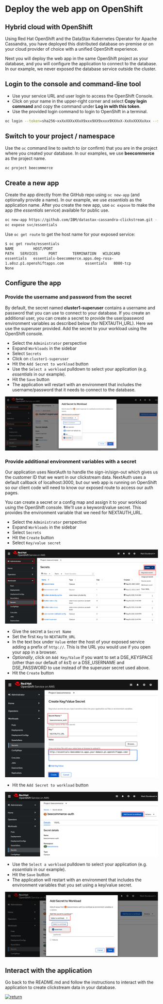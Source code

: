 # Deploy the web app on OpenShift

## Hybrid cloud with OpenShift

Using Red Hat OpenShift and the DataStax Kubernetes Operator for Apache Cassandra, you have deployed this distributed database on-premise or on your cloud provider of choice with a unified OpenShift experience.

Next you will deploy the web app in the same OpenShift project as your database, and you will configure the application to connect to the database. In our example, we never exposed the database service outside the cluster.

## Login to the console and command-line tool

* Use your service URL and user login to access the OpenShift Console.
* Click on your name in the upper-right corner and select **Copy login command** and copy the command under **Log in with this token**.
* Use the provided login command to login to OpenShift in a terminal.

```bash
oc login --token=sha256~xxXxXXXxXXxX9xxx9XX9xxxx9XXXxX-XxXxXXXXxXxx --server=https://api.your_url.openshiftapps.com:6443
```

## Switch to your project / namespace

Use the `oc` command line to switch to (or confirm) that you are in the project where you created your database. In our examples, we use **beecommerce** as the project name.

```bash
oc project beecommerce
```

## Create a new app

Create the app directly from the GitHub repo using `oc new-app` (and optionally provide a name). In our example, we use *essentials* as the application name. After you create the new app, use `oc expose` to make the app (the *essentials* service) available for public use.

```bash
oc new-app https://github.com/IBM/datastax-cassandra-clickstream.git --name essentials
oc expose svc/essentials
```

Use `oc get route` to get the host name for your exposed service:

```
$ oc get route/essentials
NAME         HOST/PORT                                                          PATH   SERVICES     PORT       TERMINATION   WILDCARD
essentials   essentials-beecommerce.apps.deg-rosa-1.a8sz.p1.openshiftapps.com          essentials   8080-tcp                 None
```

## Configure the app

### Provide the username and password from the secret

By default, the secret named **cluster1-superuser** contains a username and password that you can use to connect to your database. If you create an additional user, you can create a secret to provide the user/password environment variables as described below (for NEXTAUTH_URL). Here we use the superuser provided. Add the secret to your workload using the OpenShift console.

* Select the `Administrator` perspective
* Expand `Workloads` in the sidebar
* Select `Secrets`
* Click on `cluster1-superuser`
* Hit the `Add Secret to workload` button
* Use the `Select a workload` pulldown to select your application (e.g. *essentials* in our example).
* Hit the `Save` button
* The application will restart with an environment that includes the username/password that it needs to connect to the database.

![add_secret_to_workload](images/add_secret_to_workload.png)

### Provide additional environment variables with a secret

Our application uses NextAuth to handle the sign-in/sign-out which gives us the customer ID that we want in our clickstream data. NextAuth uses a default callback of localhost:3000, but our web app is running on OpenShift so our client code will need to know our exposed route to access our auth pages.

You can create a secret or a config map and assign it to your workload using the OpenShift console. We'll use a keyword/value secret. This provides the environment variable that we need for NEXTAUTH_URL.

* Select the `Administrator` perspective
* Expand `Workloads` in the sidebar
* Select `Secrets`
* Hit the `Create` button
* Select `Key/value secret`

![create_key_value_secret](images/create_key_value_secret.png)
* Give the secret a `Secret Name`
* Set the first `Key` to `NEXTAUTH_URL`
* In the text box under `Value` enter the host of your exposed service adding a prefix of `http://`. This is the URL you would use if you open your app in a browser.
* *Optionally*, click on  `Add Key/Value` if you want to set a DSE_KEYSPACE (other than our default of *ks1*) or a DSE_USERNAME and DSE_PASSWORD to use instead of the superuser secret used above.
* Hit the `Create` button

![create_secret](images/create_secret.png)

* Hit the `Add Secret to workload` button

![add_secret_to_workload2](images/add_secret_to_workload2.png)

* Use the `Select a workload` pulldown to select your application (e.g. *essentials* in our example).
* Hit the `Save` button
* The application will restart with an environment that includes the environment variables that you set using a key/value secret.

![add_secret_to_workload3](images/add_secret_to_workload3.png)


## Interact with the application

Go back to the README.md and follow the instructions to interact with the application to create clickstream data in your database.

[![return](https://raw.githubusercontent.com/IBM/pattern-utils/master/deploy-buttons/return.png)](../../README.md#use-the-web-app)
